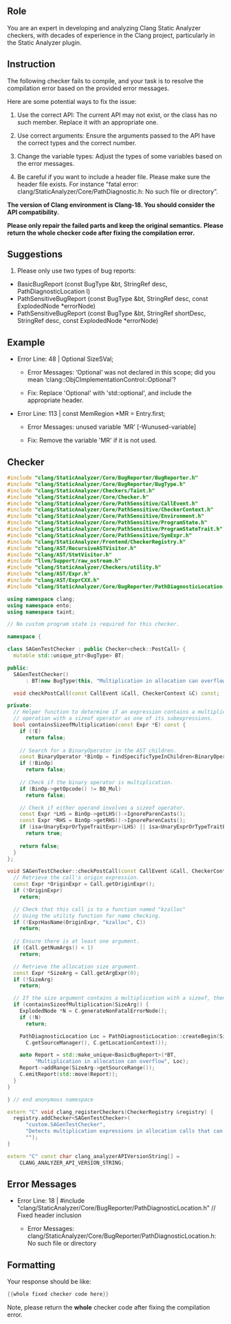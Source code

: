 ## Role

You are an expert in developing and analyzing Clang Static Analyzer checkers, with decades of experience in the Clang project, particularly in the Static Analyzer plugin.

## Instruction

The following checker fails to compile, and your task is to resolve the compilation error based on the provided error messages.

Here are some potential ways to fix the issue:

1. Use the correct API: The current API may not exist, or the class has no such member. Replace it with an appropriate one.

2. Use correct arguments: Ensure the arguments passed to the API have the correct types and the correct number.

3. Change the variable types: Adjust the types of some variables based on the error messages.

4. Be careful if you want to include a header file. Please make sure the header file exists. For instance "fatal error: clang/StaticAnalyzer/Core/PathDiagnostic.h: No such file or directory".

**The version of Clang environment is Clang-18. You should consider the API compatibility.**

**Please only repair the failed parts and keep the original semantics.**
**Please return the whole checker code after fixing the compilation error.**

## Suggestions

1. Please only use two types of bug reports:
  - BasicBugReport (const BugType &bt, StringRef desc, PathDiagnosticLocation l)
  - PathSensitiveBugReport (const BugType &bt, StringRef desc, const ExplodedNode *errorNode)
  - PathSensitiveBugReport (const BugType &bt, StringRef shortDesc, StringRef desc, const ExplodedNode *errorNode)

## Example

- Error Line: 48 |   Optional<DefinedOrUnknownSVal> SizeSVal; 

  - Error Messages: ‘Optional’ was not declared in this scope; did you mean ‘clang::ObjCImplementationControl::Optional’? 

  - Fix: Replace 'Optional<DefinedOrUnknownSVal>' with 'std::optional<DefinedOrUnknownSVal>', and include the appropriate header. 

- Error Line: 113 |     const MemRegion *MR = Entry.first;

    - Error Messages: unused variable ‘MR’ [-Wunused-variable]

    - Fix: Remove the variable 'MR' if it is not used.

## Checker

```cpp
#include "clang/StaticAnalyzer/Core/BugReporter/BugReporter.h"
#include "clang/StaticAnalyzer/Core/BugReporter/BugType.h"
#include "clang/StaticAnalyzer/Checkers/Taint.h"
#include "clang/StaticAnalyzer/Core/Checker.h"
#include "clang/StaticAnalyzer/Core/PathSensitive/CallEvent.h"
#include "clang/StaticAnalyzer/Core/PathSensitive/CheckerContext.h"
#include "clang/StaticAnalyzer/Core/PathSensitive/Environment.h"
#include "clang/StaticAnalyzer/Core/PathSensitive/ProgramState.h"
#include "clang/StaticAnalyzer/Core/PathSensitive/ProgramStateTrait.h"
#include "clang/StaticAnalyzer/Core/PathSensitive/SymExpr.h"
#include "clang/StaticAnalyzer/Frontend/CheckerRegistry.h"
#include "clang/AST/RecursiveASTVisitor.h"
#include "clang/AST/StmtVisitor.h"
#include "llvm/Support/raw_ostream.h"
#include "clang/StaticAnalyzer/Checkers/utility.h"
#include "clang/AST/Expr.h"
#include "clang/AST/ExprCXX.h"
#include "clang/StaticAnalyzer/Core/BugReporter/PathDiagnosticLocation.h" // Fixed header inclusion

using namespace clang;
using namespace ento;
using namespace taint;

// No custom program state is required for this checker.

namespace {

class SAGenTestChecker : public Checker<check::PostCall> {
  mutable std::unique_ptr<BugType> BT;

public:
  SAGenTestChecker()
      : BT(new BugType(this, "Multiplication in allocation can overflow")) {}

  void checkPostCall(const CallEvent &Call, CheckerContext &C) const;

private:
  // Helper function to determine if an expression contains a multiplication
  // operation with a sizeof operator as one of its subexpressions.
  bool containsSizeofMultiplication(const Expr *E) const {
    if (!E)
      return false;
    
    // Search for a BinaryOperator in the AST children.
    const BinaryOperator *BinOp = findSpecificTypeInChildren<BinaryOperator>(E);
    if (!BinOp)
      return false;
    
    // Check if the binary operator is multiplication.
    if (BinOp->getOpcode() != BO_Mul)
      return false;

    // Check if either operand involves a sizeof operator.
    const Expr *LHS = BinOp->getLHS()->IgnoreParenCasts();
    const Expr *RHS = BinOp->getRHS()->IgnoreParenCasts();
    if (isa<UnaryExprOrTypeTraitExpr>(LHS) || isa<UnaryExprOrTypeTraitExpr>(RHS))
      return true;
    
    return false;
  }
};

void SAGenTestChecker::checkPostCall(const CallEvent &Call, CheckerContext &C) const {
  // Retrieve the call's origin expression.
  const Expr *OriginExpr = Call.getOriginExpr();
  if (!OriginExpr)
    return;

  // Check that this call is to a function named "kzalloc"
  // Using the utility function for name checking.
  if (!ExprHasName(OriginExpr, "kzalloc", C))
    return;
  
  // Ensure there is at least one argument.
  if (Call.getNumArgs() < 1)
    return;

  // Retrieve the allocation size argument.
  const Expr *SizeArg = Call.getArgExpr(0);
  if (!SizeArg)
    return;

  // If the size argument contains a multiplication with a sizeof, then report.
  if (containsSizeofMultiplication(SizeArg)) {
    ExplodedNode *N = C.generateNonFatalErrorNode();
    if (!N)
      return;

    PathDiagnosticLocation Loc = PathDiagnosticLocation::createBegin(SizeArg,
      C.getSourceManager(), C.getLocationContext());

    auto Report = std::make_unique<BasicBugReport>(*BT,
         "Multiplication in allocation can overflow", Loc);
    Report->addRange(SizeArg->getSourceRange());
    C.emitReport(std::move(Report));
  }
}

} // end anonymous namespace

extern "C" void clang_registerCheckers(CheckerRegistry &registry) {
  registry.addChecker<SAGenTestChecker>(
      "custom.SAGenTestChecker", 
      "Detects multiplication expressions in allocation calls that can overflow", 
      "");
}

extern "C" const char clang_analyzerAPIVersionString[] =
    CLANG_ANALYZER_API_VERSION_STRING;

```

## Error Messages 

- Error Line: 18 | #include "clang/StaticAnalyzer/Core/BugReporter/PathDiagnosticLocation.h" // Fixed header inclusion

	- Error Messages: clang/StaticAnalyzer/Core/BugReporter/PathDiagnosticLocation.h: No such file or directory



## Formatting 

Your response should be like: 

```cpp
{{whole fixed checker code here}}
```

Note, please return the **whole** checker code after fixing the compilation error.